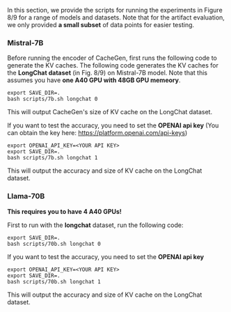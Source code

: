 In this section, we provide the scripts for running the experiments in Figure 8/9 for a range of models and datasets. 
Note that for the artifact evaluation, we only provided **a small subset** of data points for easier testing. 

### Mistral-7B
Before running the encoder of CacheGen, first runs the following code to generate the KV caches. The following code generates the KV caches for the **LongChat dataset** (in Fig. 8/9) on Mistral-7B model.
Note that this assumes you have **one A40 GPU with 48GB GPU memeory**. 


```
export SAVE_DIR=.
bash scripts/7b.sh longchat 0
```

This will output CacheGen's size of KV cache on the LongChat dataset. 

If you want to test the accuracy, you need to set the **OPENAI api key** (You can obtain the key here: https://platform.openai.com/api-keys)
```
export OPENAI_API_KEY=<YOUR API KEY>
export SAVE_DIR=.
bash scripts/7b.sh longchat 1
```
This will output the accuracy and size of KV cache on the LongChat dataset. 

### Llama-70B

**This requires you to have 4 A40 GPUs!**

First to run with the **longchat** dataset,  run the following code:
```
export SAVE_DIR=.
bash scripts/70b.sh longchat 0
```

If you want to test the accuracy, you need to set the **OPENAI api key**
```
export OPENAI_API_KEY=<YOUR API KEY>
export SAVE_DIR=.
bash scripts/70b.sh longchat 1
```
This will output the accuracy and size of KV cache on the LongChat dataset. 
